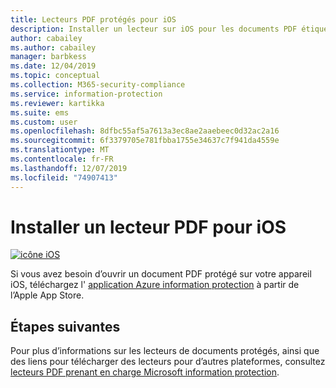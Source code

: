 ```yaml
---
title: Lecteurs PDF protégés pour iOS
description: Installer un lecteur sur iOS pour les documents PDF étiquetés pour la classification et la protection
author: cabailey
ms.author: cabailey
manager: barbkess
ms.date: 12/04/2019
ms.topic: conceptual
ms.collection: M365-security-compliance
ms.service: information-protection
ms.reviewer: kartikka
ms.suite: ems
ms.custom: user
ms.openlocfilehash: 8dfbc55af5a7613a3ec8ae2aaebeec0d32ac2a16
ms.sourcegitcommit: 6f3379705e781fbba1755e34637c7f941da4559e
ms.translationtype: MT
ms.contentlocale: fr-FR
ms.lasthandoff: 12/07/2019
ms.locfileid: "74907413"
---
```

# <a name="install-a-pdf-reader-for-ios"></a>Installer un lecteur PDF pour iOS

[![icône iOS](../media/develop/ios-icon.png)](https://go.microsoft.com/fwlink/?LinkId=325338)

Si vous avez besoin d’ouvrir un document PDF protégé sur votre appareil iOS, téléchargez l' [application Azure information protection](https://go.microsoft.com/fwlink/?LinkId=325338) à partir de l’Apple App Store.

## <a name="next-steps"></a>Étapes suivantes

Pour plus d’informations sur les lecteurs de documents protégés, ainsi que des liens pour télécharger des lecteurs pour d’autres plateformes, consultez [lecteurs PDF prenant en charge Microsoft information protection](protected-pdf-readers.md).

